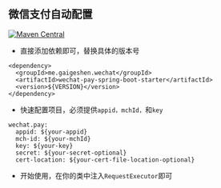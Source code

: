 ## 微信支付自动配置
[![Maven Central](https://img.shields.io/maven-central/v/me.gaigeshen.wechat/wechat-pay-spring-boot-starter.svg)](http://mvnrepository.com/artifact/me.gaigeshen.wechat/wechat-pay-spring-boot-starter)
- 直接添加依赖即可，替换具体的版本号
```
<dependency>
  <groupId>me.gaigeshen.wechat</groupId>
  <artifactId>wechat-pay-spring-boot-starter</artifactId>
  <version>${VERSION}</version>
</dependency>
```

- 快速配置项目，必须提供`appid，mchId，`和`key`
```
wechat.pay:
  appid: ${your-appid}
  mch-id: ${your-mchId}
  key: ${your-key}
  secret: ${your-secret-optional}
  cert-location: ${your-cert-file-location-optional}
```

- 开始使用，在你的类中注入`RequestExecutor`即可

